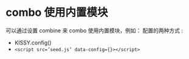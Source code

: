 # combo 使用内置模块

可以通过设置 combine 来 combo 使用内置模块，例如：
配置的两种方式 :

- KISSY.config()
- `<script src=’seed.js’ data-config={}></script>`

